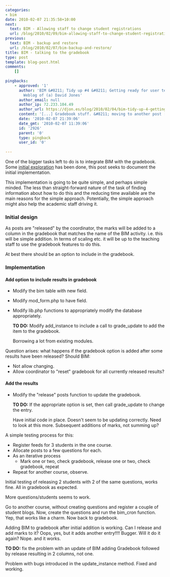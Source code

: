 ```yaml
---
categories:
- bim
date: 2010-02-07 21:35:58+10:00
next:
  text: BIM - Allowing staff to change student registrations
  url: /blog/2010/02/09/bim-allowing-staff-to-change-student-registrations/
previous:
  text: BIM - backup and restore
  url: /blog/2010/02/07/bim-backup-and-restore/
title: BIM - talking to the gradebook
type: post
template: blog-post.html
comments:
    []
    
pingbacks:
    - approved: '1'
      author: 'BIM &#8211; Tidy up #4 &#8211; Getting ready for user testing &laquo; The
        Weblog of (a) David Jones'
      author_email: null
      author_ip: 72.233.104.49
      author_url: https://djon.es/blog/2010/02/04/bim-tidy-up-4-getting-ready-for-user-testing/
      content: '[...] Gradebook stuff. &#8211; moving to another post [...]'
      date: '2010-02-07 21:39:06'
      date_gmt: '2010-02-07 11:39:06'
      id: '2926'
      parent: '0'
      type: pingback
      user_id: '0'
    
---
```

One of the bigger tasks left to do is to integrate BIM with the gradebook. Some [initial exploration](/blog/2010/01/26/bim-sending-results-to-the-gradebook/) has been done, this post seeks to document the initial implementation.

This implementation is going to be quite simple, and perhaps simple minded. The less than straight-forward nature of the task of finding information about how to do this and the reducing time available are the main reasons for the simple approach. Potentially, the simple approach might also help the academic staff driving it.

### Initial design

As posts are "released" by the coordinator, the marks will be added to a column in the gradebook that matches the name of the BIM activity. i.e. this will be simple addition. In terms of scaling etc. it will be up to the teaching staff to use the gradebook features to do this.

At best there should be an option to include in the gradebook.

### Implementation

#### Add option to include results in gradebook

- Modify the bim table with new field.
- Modify mod\_form.php to have field.
- Modify lib.php functions to appropriately modify the database appropriately.
    
    **TO DO:** Modify add\_instance to include a call to grade\_update to add the item to the gradebook.
    
    Borrowing a lot from existing modules.
    

Question arises: what happens if the gradebook option is added after some results have been released? Should BIM:

- Not allow changing.
- Allow coordinator to "reset" gradebook for all currently released results?

#### Add the results

- Modify the "release" posts function to update the gradebook.
    
    **TO DO:** If the appropriate option is set, then call grade\_update to change the entry.
    
    Have initial code in place. Doesn't seem to be updating correctly. Need to look at this more. Subsequent additions of marks, not summing up?
    

A simple testing process for this:

- Register feeds for 3 students in the one course.
- Allocate posts to a few questions for each.
- As an iterative process
    - Mark one or two, check gradebook, release one or two, check gradebook, repeat
- Repeat for another course, observe.

Initial testing of releasing 2 students with 2 of the same questions, works fine. All in gradebook as expected.

More questions/students seems to work.

Go to another course, without creating questions and register a couple of student blogs. Now, create the questions and run the bim\_cron function. Yep, that works like a charm. Now back to gradebook.

Adding BIM to gradebook after initial addition is working. Can I release and add marks to it? Oops, yes, but it adds another entry!!!! Bugger. Will it do it again? Nope. and it works.

**TO DO:** fix the problem with an update of BIM adding Gradebook followed by release resulting in 2 columns, not one.

Problem with bugs introduced in the update\_instance method. Fixed and working.